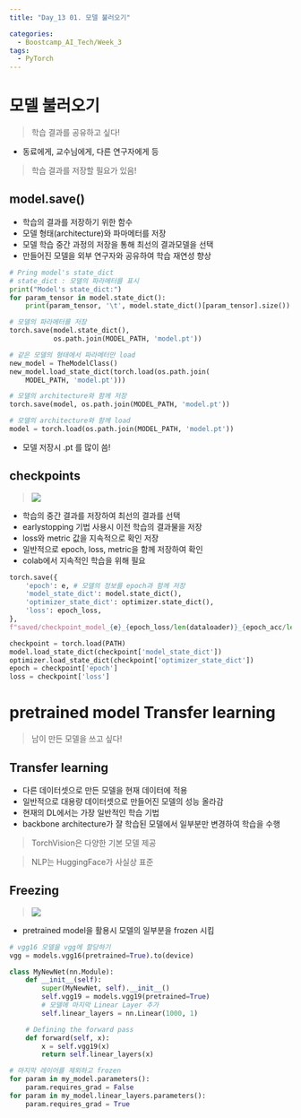 ```yaml
---
title: "Day_13 01. 모델 불러오기"

categories:
  - Boostcamp_AI_Tech/Week_3
tags:
  - PyTorch
---
```


# 모델 불러오기

> 학습 결과를 공유하고 싶다!

- 동료에게, 교수님에게, 다른 연구자에게 등

> 학습 결과를 저장할 필요가 있음!

## model.save()

- 학습의 결과를 저장하기 위한 함수
- 모델 형태(architecture)와 파마메터를 저장
- 모델 학습 중간 과정의 저장을 통해 최선의 결과모델을 선택
- 만들어진 모델을 외부 연구자와 공유하여 학습 재연성 향상

```python
# Pring model's state_dict
# state_dict : 모델의 파라메터를 표시
print("Model's state_dict:")  
for param_tensor in model.state_dict():
    print(param_tensor, '\t', model.state_dict()[param_tensor].size())

# 모델의 파라메터를 저장
torch.save(model.state_dict(),
           os.path.join(MODEL_PATH, 'model.pt'))

# 같은 모델의 형태에서 파라메터만 load
new_model = TheModelClass()
new_model.load_state_dict(torch.load(os.path.join(
    MODEL_PATH, 'model.pt')))

# 모델의 architecture와 함께 저장
torch.save(model, os.path.join(MODEL_PATH, 'model.pt'))

# 모델의 architecture와 함께 load
model = torch.load(os.path.join(MODEL_PATH, 'model.pt'))
```

- 모델 저장시 .pt 를 많이 씀!

## checkpoints

> ![]({{site.url}}/assets/images/boostcamp/2021-08-19-10-41-47.png)

- 학습의 중간 결과를 저장하여 최선의 결과를 선택
- earlystopping 기법 사용시 이전 학습의 결과물을 저장
- loss와 metric 값을 지속적으로 확인 저장
- 일반적으로 epoch, loss, metric을 함께 저장하여 확인
- colab에서 지속적인 학습을 위해 필요

```python
torch.save({
    'epoch': e, # 모델의 정보를 epoch과 함께 저장
    'model_state_dict': model.state_dict(),
    'optimizer_state_dict': optimizer.state_dict(),
    'loss': epoch_loss,
},
f"saved/checkpoint_model_{e}_{epoch_loss/len(dataloader)}_{epoch_acc/len(data_loader)}.pt")

checkpoint = torch.load(PATH)
model.load_state_dict(checkpoint['model_state_dict'])
optimizer.load_state_dict(checkpoint['optimizer_state_dict'])
epoch = checkpoint['epoch']
loss = checkpoint['loss']
```

# pretrained model Transfer learning

> 남이 만든 모델을 쓰고 싶다!

## Transfer learning

- 다른 데이터셋으로 만든 모델을 현재 데이터에 적용
- 일반적으로 대용량 데이터셋으로 만들어진 모델의 성능 올라감
- 현재의 DL에서는 가장 일반적인 학습 기법
- backbone architecture가 잘 학습된 모델에서 일부분만 변경하여 학습을 수행

> TorchVision은 다양한 기본 모델 제공

> NLP는 HuggingFace가 사실상 표준

## Freezing

> ![]({{site.url}}/assets/images/boostcamp/2021-08-19-11-14-07.png)

- pretrained model을 활용시 모델의 일부분을 frozen 시킴

```python
# vgg16 모델을 vgg에 할당하기
vgg = models.vgg16(pretrained=True).to(device)

class MyNewNet(nn.Module):
    def __init__(self):
        super(MyNewNet, self).__init__()
        self.vgg19 = models.vgg19(pretrained=True)
        # 모델에 마지막 Linear Layer 추가
        self.linear_layers = nn.Linear(1000, 1)

    # Defining the forward pass
    def forward(self, x):
        x = self.vgg19(x)
        return self.linear_layers(x)

# 마지막 레이어를 제외하고 frozen
for param in my_model.parameters():
    param.requires_grad = False
for param in my_model.linear_layers.parameters():
    param.requires_grad = True
```

